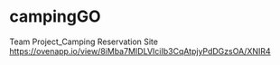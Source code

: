 # campingGO
Team Project_Camping Reservation Site
https://ovenapp.io/view/8iMba7MIDLVIciIb3CqAtpjyPdDGzsOA/XNIR4
